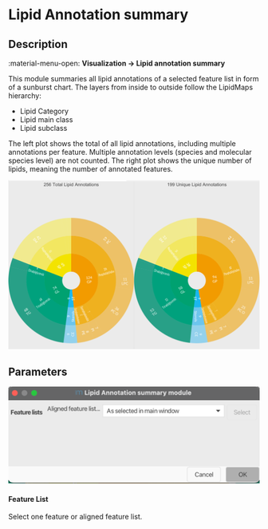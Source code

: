 # Lipid Annotation summary

## Description

:material-menu-open: **Visualization → Lipid annotation summary**

This module summaries all lipid annotations of a selected feature list in form of a sunburst chart. The layers from inside to outside follow the LipidMaps
hierarchy:
- Lipid Category
- Lipid main class
- Lipid subclass

The left plot shows the total of all lipid annotations, including multiple annotations per feature. Multiple annotation levels (species and molecular species level) are not counted.
The right plot shows the unique number of lipids, meaning the number of annotated features.

![lipidannotationsummary](lipidannotationsummary.png)

## Parameters
![lipidannotationsummaryparameters](lipidannotationsummaryparameters.png)

#### **Feature List**

Select one feature or aligned feature list.
